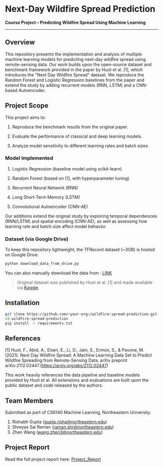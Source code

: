 # Next-Day Wildfire Spread Prediction  
**Course Project – Predicting Wildfire Spread Using Machine Learning**

---

## Overview

This repository presents the implementation and analysis of multiple machine learning models for predicting next-day wildfire spread using remote-sensing data. Our work builds upon the open-source dataset and benchmark framework provided in the paper by Huot et al. [1], which introduces the "Next Day Wildfire Spread" dataset. We reproduce the Random Forest and Logistic Regression baselines from the paper and extend the study by adding recurrent models (RNN, LSTM) and a CNN-based Autoencoder.

##  Project Scope

This project aims to:

1. Reproduce the benchmark results from the original paper.

2. Evaluate the performance of classical and deep learning models.

3. Analyze model sensitivity to different learning rates and batch sizes.

### Model Implemented

1. Logistic Regression (baseline model using scikit-learn)

2. Random Forest (based on [1], with hyperparameter tuning)

3. Recurrent Neural Network (RNN)

4. Long Short-Term Memory (LSTM)

5. Convolutional Autoencoder (CNN-AE)

Our additions extend the original study by exploring temporal dependencies (RNN/LSTM) and spatial encoding (CNN-AE), as well as assessing how learning rate and batch size affect model behavior.

### Dataset (via Google Drive)

To keep this repository lightweight, the TFRecord dataset (~3GB) is hosted on Google Drive.

```bash
python download_data_from_drive.py
```
You can also manually download the data from : [LINK](https://drive.google.com/file/d/1XYxfgKdmDp-l9TDobaaeMP0D4oWPdtVa/view?usp=sharing)

> Original dataset was published by Huot et al. [1] and made available via [Kaggle](https://www.kaggle.com/datasets/fantineh/next-day-wildfire-spread/data).

##  Installation

```bash
git clone https://github.com/<your-org>/wildfire-spread-prediction.git
cd wildfire-spread-prediction
pip install -r requirements.txt
```



## References
[1] Huot, F., Abid, A., Elsen, E., Li, D., Jain, S., Ermon, S., & Pavone, M. (2021).
Next Day Wildfire Spread: A Machine Learning Data Set to Predict Wildfire Spreading from Remote-Sensing Data.
arXiv preprint arXiv:2112.02447.(https://arxiv.org/abs/2112.02447)

This work heavily references the data pipeline and baseline models provided by Huot et al. All extensions and evaluations are built upon the public dataset and code released by the authors.

## Team Members
Submitted as part of CS6140 Machine Learning, Northeastern University.
1. Rishabh Gupta (gupta.risha@northeastern.edu)
2. Shreyas Sai Raman (raman.shr@northeastern.edu)
3. Zhen Wang (wang.zhen3@northeastern.edu)

## Project Report
Read the full project report here: [Project_Report](Project_Report.pdf)